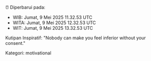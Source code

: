 ⏰ Diperbarui pada:
- WIB: Jumat, 9 Mei 2025 11.32.53 UTC
- WITA: Jumat, 9 Mei 2025 12.32.53 UTC
- WIT: Jumat, 9 Mei 2025 13.32.53 UTC

Kutipan Inspiratif:
"Nobody can make you feel inferior without your consent."


Kategori: motivational

